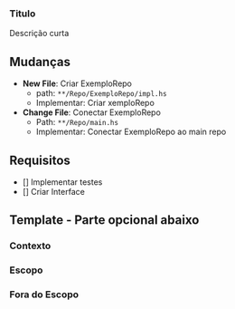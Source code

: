 ### Titulo
Descrição curta

## Mudanças
- **New File**: Criar ExemploRepo
  - path: `**/Repo/ExemploRepo/impl.hs`
  - Implementar: Criar xemploRepo
- **Change File**: Conectar ExemploRepo
  - Path: `**/Repo/main.hs`
  - Implementar: Conectar ExemploRepo ao main repo

## Requisitos
- [] Implementar testes
- [] Criar Interface

## Template - Parte opcional abaixo
### Contexto

### Escopo

### Fora do Escopo
